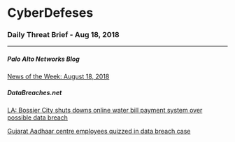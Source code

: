 # CyberDefeses
### Daily Threat Brief - Aug 18, 2018

 
-----
 
##### Palo Alto Networks Blog
[News of the Week: August 18, 2018](http://feedproxy.google.com/~r/PaloAltoNetworks/~3/QpIcH69lHIA/)
 
##### DataBreaches.net
[LA: Bossier City shuts downs online water bill payment system over possible data breach](https://www.databreaches.net/la-bossier-city-shuts-downs-online-water-bill-payment-system-over-possible-data-breach/)
 
[Gujarat Aadhaar centre employees quizzed in data breach case](https://www.databreaches.net/gujarat-aadhaar-centre-employees-quizzed-in-data-breach-case/)
 
